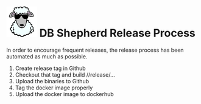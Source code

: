 # ![DB Shepherd](images/dbshepherd.png) DB Shepherd Release Process

In order to encourage frequent releases, the release process has been automated
as much as possible.

1. Create release tag in Github
2. Checkout that tag and build //release/...
3. Upload the binaries to Github
4. Tag the docker image properly
5. Upload the docker image to dockerhub
